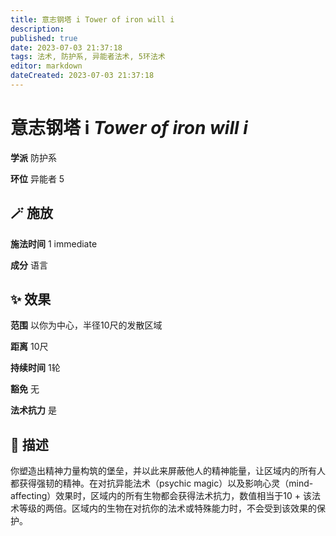 ```yaml
---
title: 意志钢塔 i Tower of iron will i
description: 
published: true
date: 2023-07-03 21:37:18
tags: 法术, 防护系, 异能者法术, 5环法术
editor: markdown
dateCreated: 2023-07-03 21:37:18
---
```


# **意志钢塔 i** *Tower of iron will i*

**学派** 防护系 

**环位** 异能者 5

## 🪄 施放

**施法时间** 1 immediate

**成分** 语言

## ✨ 效果  

**范围** 以你为中心，半径10尺的发散区域

**距离** 10尺  

**持续时间** 1轮 

**豁免** 无

**法术抗力** 是

## 📖 描述

你塑造出精神力量构筑的堡垒，并以此来屏蔽他人的精神能量，让区域内的所有人都获得强韧的精神。在对抗异能法术（psychic magic）以及影响心灵（mind-affecting）效果时，区域内的所有生物都会获得法术抗力，数值相当于10 + 该法术等级的两倍。区域内的生物在对抗你的法术或特殊能力时，不会受到该效果的保护。
    